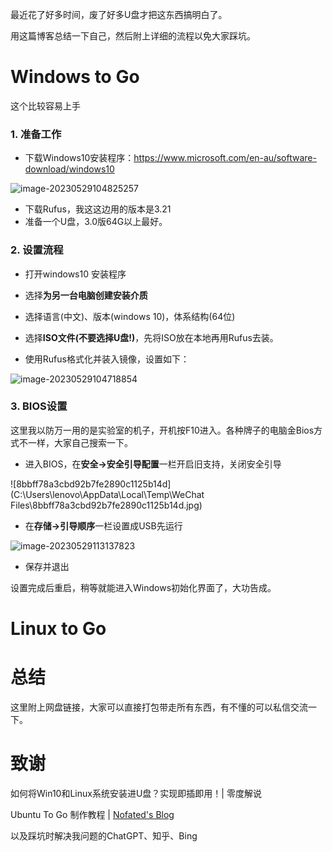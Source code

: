最近花了好多时间，废了好多U盘才把这东西搞明白了。

用这篇博客总结一下自己，然后附上详细的流程以免大家踩坑。







# Windows to Go

这个比较容易上手

### 1. 准备工作

- 下载Windows10安装程序：https://www.microsoft.com/en-au/software-download/windows10

![image-20230529104825257](C:\Users\lenovo\AppData\Roaming\Typora\typora-user-images\image-20230529104825257.png)

- 下载Rufus，我这这边用的版本是3.21
- 准备一个U盘，3.0版64G以上最好。



### 2. 设置流程

- 打开windows10 安装程序
- 选择**为另一台电脑创建安装介质**
- 选择语言(中文)、版本(windows 10)，体系结构(64位)
- 选择**ISO文件(不要选择U盘!)**，先将ISO放在本地再用Rufus去装。

- 使用Rufus格式化并装入镜像，设置如下：

![image-20230529104718854](C:\Users\lenovo\AppData\Roaming\Typora\typora-user-images\image-20230529104718854.png)

### 3. BIOS设置

这里我以防万一用的是实验室的机子，开机按F10进入。各种牌子的电脑金Bios方式不一样，大家自己搜索一下。

- 进入BIOS，在**安全->安全引导配置**一栏开启旧支持，关闭安全引导

![8bbff78a3cbd92b7fe2890c1125b14d](C:\Users\lenovo\AppData\Local\Temp\WeChat Files\8bbff78a3cbd92b7fe2890c1125b14d.jpg)

- 在**存储->引导顺序**一栏设置成USB先运行

![image-20230529113137823](C:\Users\lenovo\AppData\Roaming\Typora\typora-user-images\image-20230529113137823.png)

- 保存并退出

设置完成后重启，稍等就能进入Windows初始化界面了，大功告成。



# Linux to Go



# 总结

这里附上网盘链接，大家可以直接打包带走所有东西，有不懂的可以私信交流一下。



# 致谢

如何将Win10和Linux系统安装进U盘？实现即插即用！| 零度解说

Ubuntu To Go 制作教程 | [Nofated's Blog](https://blog.nofated.win/)

以及踩坑时解决我问题的ChatGPT、知乎、Bing